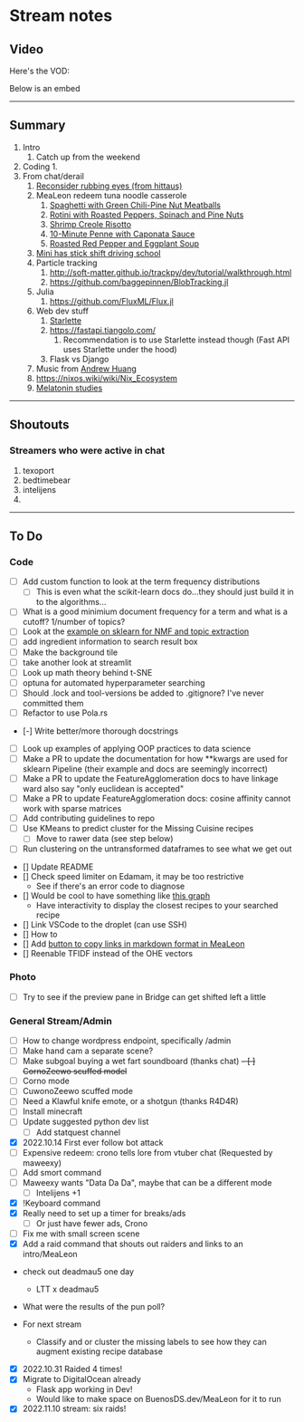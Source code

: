 # Stream notes

## Video

Here's the VOD:

Below is an embed

---

## Summary

1. Intro
   1. Catch up from the weekend
2. Coding
   1. 
3. From chat/derail
   1. [Reconsider rubbing eyes (from hittaus)](https://www.youtube.com/watch?v=tM4z3MYZeNk)
   2. MeaLeon redeem tuna noodle casserole
      1. [Spaghetti with Green Chili-Pine Nut Meatballs](https://www.epicurious.com/recipes/food/views/spaghetti-with-green-chili-pine-nut-meatballs-103903)
      2. [Rotini with Roasted Peppers, Spinach and Pine Nuts](https://www.epicurious.com/recipes/food/views/rotini-with-roasted-peppers-spinach-and-pine-nuts-104338)
      3. [Shrimp Creole Risotto](https://www.epicurious.com/recipes/food/views/shrimp-creole-risotto-237006)
      4. [10-Minute Penne with Caponata Sauce](https://www.epicurious.com/recipes/food/views/10-minute-penne-with-caponata-sauce-103943)
      5. [Roasted Red Pepper and Eggplant Soup](https://www.epicurious.com/recipes/food/views/roasted-red-pepper-and-eggplant-soup-104803)
   3. [Mini has stick shift driving school](https://www.autoblog.com/2022/11/04/mini-manual-driving-school/)
   4. Particle tracking
      1. http://soft-matter.github.io/trackpy/dev/tutorial/walkthrough.html
      2. https://github.com/baggepinnen/BlobTracking.jl
   5. Julia
      1. https://github.com/FluxML/Flux.jl
   6. Web dev stuff
      1. [Starlette](https://www.starlette.io/)
      2. https://fastapi.tiangolo.com/
         1. Recommendation is to use Starlette instead though (Fast API uses Starlette under the hood)
      3. Flask vs Django
   7. Music from [Andrew Huang](https://www.youtube.com/watch?v=aFBJdXXT2u8)
   8. https://nixos.wiki/wiki/Nix_Ecosystem
   9. [Melatonin studies](https://slatestarcodex.com/2018/07/10/melatonin-much-more-than-you-wanted-to-know/)
---

## Shoutouts

### Streamers who were active in chat

1. texoport
2. bedtimebear
3. intelijens
4. 
---

## To Do


### Code

- [ ] Add custom function to look at the term frequency distributions
  - [ ] This is even what the scikit-learn docs do...they should just build it in to the algorithms...
- [ ] What is a good minimium document frequency for a term and what is a cutoff? 1/number of topics?
- [ ] Look at the [example on sklearn for NMF and topic extraction](https://scikit-learn.org/stable/auto_examples/applications/plot_topics_extraction_with_nmf_lda.html#sphx-glr-auto-examples-applications-plot-topics-extraction-with-nmf-lda-py)
- [ ] add ingredient information to search result box
- [ ] Make the background tile
- [ ] take another look at streamlit
- [ ] Look up math theory behind t-SNE
- [ ] optuna for automated hyperparameter searching
- [ ] Should .lock and tool-versions be added to .gitignore? I've never committed them
- [ ] Refactor to use Pola.rs
- [-] Write better/more thorough docstrings
- [ ] Look up examples of applying OOP practices to data science
- [ ] Make a PR to update the documentation for how **kwargs are used for sklearn Pipeline (their example and docs are seemingly incorrect)
- [ ] Make a PR to update the FeatureAgglomeration docs to have linkage ward also say "only euclidean is accepted"
- [ ] Make a PR to update FeatureAgglomeration docs: cosine affinity cannot work with sparse matrices
- [ ] Add contributing guidelines to repo
- [ ] Use KMeans to predict cluster for the Missing Cuisine recipes
  - [ ] Move to rawer data (see step below)
- [ ] Run clustering on the untransformed dataframes to see what we get out
- [] Update README
- [] Check speed limiter on Edamam, it may be too restrictive
  - See if there's an error code to diagnose
- [] Would be cool to have something like [this graph](https://www.researchgate.net/publication/333311663/figure/fig2/AS:761665331163137@1558606574933/Two-mode-network-graph-of-obsidian-frequencies-from-Period-3-900-BC-300-BC.png)
  - Have interactivity to display the closest recipes to your searched recipe
- [] Link VSCode to the droplet (can use SSH)
- [] How to 
- [] Add [button to copy links in markdown format in MeaLeon](https://www.w3schools.com/howto/howto_js_copy_clipboard.asp)
- [] Reenable TFIDF instead of the OHE vectors

### Photo

- [ ] Try to see if the preview pane in Bridge can get shifted left a little

### General Stream/Admin

- [ ] How to change wordpress endpoint, specifically /admin
- [ ] Make hand cam a separate scene?
- [ ] Make subgoal buying a wet fart soundboard (thanks chat)
~~- [ ] CornoZeewo scuffed model~~
- [ ] Corno mode
- [ ] CuwonoZeewo scuffed mode
- [ ] Need a Klawful knife emote, or a shotgun (thanks R4D4R)
- [ ] Install minecraft
- [ ] Update suggested python dev list
  - [ ] Add statquest channel
- [X] 2022.10.14 First ever follow bot attack
- [ ] Expensive redeem: crono tells lore from vtuber chat (Requested by maweexy)
- [ ] Add smort command
- [ ] Maweexy wants "Data Da Da", maybe that can be a different mode
  - [ ] Intelijens +1
- [X] !Keyboard command
- [X] Really need to set up a timer for breaks/ads
  - [ ] Or just have fewer ads, Crono
- [ ] Fix me with small screen scene
- [X] Add a raid command that shouts out raiders and links to an intro/MeaLeon
- check out deadmau5 one day
  - LTT x deadmau5
- What were the results of the pun poll?

- For next stream
  - Classify and or cluster the missing labels to see how they can augment existing recipe database
- [X] 2022.10.31 Raided 4 times!
- [X] Migrate to DigitalOcean already
  - Flask app working in Dev!
  - Would like to make space on BuenosDS.dev/MeaLeon for it to run
- [X] 2022.11.10 stream: six raids!
